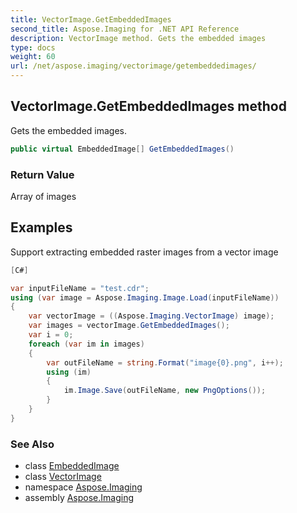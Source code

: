 ```yaml
---
title: VectorImage.GetEmbeddedImages
second_title: Aspose.Imaging for .NET API Reference
description: VectorImage method. Gets the embedded images
type: docs
weight: 60
url: /net/aspose.imaging/vectorimage/getembeddedimages/
---
```

## VectorImage.GetEmbeddedImages method

Gets the embedded images.

```csharp
public virtual EmbeddedImage[] GetEmbeddedImages()
```

### Return Value

Array of images

## Examples

Support extracting embedded raster images from a vector image

```csharp
[C#]

var inputFileName = "test.cdr";
using (var image = Aspose.Imaging.Image.Load(inputFileName))        
{
    var vectorImage = ((Aspose.Imaging.VectorImage) image);
    var images = vectorImage.GetEmbeddedImages();
    var i = 0;
    foreach (var im in images)
    {
        var outFileName = string.Format("image{0}.png", i++);
        using (im)
        {
            im.Image.Save(outFileName, new PngOptions());
        }
    }
}
```

### See Also

* class [EmbeddedImage](../../embeddedimage/)
* class [VectorImage](../)
* namespace [Aspose.Imaging](../../vectorimage/)
* assembly [Aspose.Imaging](../../../)


